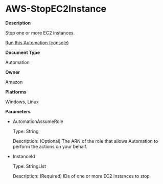 # AWS\-StopEC2Instance<a name="automation-aws-stopec2instance"></a>

**Description**

Stop one or more EC2 instances\.

[Run this Automation \(console\)](https://console.aws.amazon.com/systems-manager/automation/execute/AWS-StopEC2Instance)

**Document Type**

Automation

**Owner**

Amazon

**Platforms**

Windows, Linux

**Parameters**
+ AutomationAssumeRole

  Type: String

  Description: \(Optional\) The ARN of the role that allows Automation to perform the actions on your behalf\.
+ InstanceId

  Type: StringList

  Description: \(Required\) IDs of one or more EC2 instances to stop